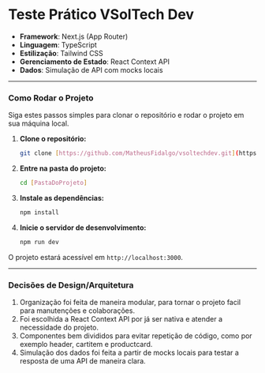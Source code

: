 # Teste Prático VSolTech Dev

* **Framework**: Next.js (App Router)
* **Linguagem**: TypeScript
* **Estilização**: Tailwind CSS
* **Gerenciamento de Estado**: React Context API
* **Dados**: Simulação de API com mocks locais

---

### Como Rodar o Projeto

Siga estes passos simples para clonar o repositório e rodar o projeto em sua máquina local.

1.  **Clone o repositório:**
    ```bash
    git clone [https://github.com/MatheusFidalgo/vsoltechdev.git](https://github.com/MatheusFidalgo/vsoltechdev.git)
    ```

2.  **Entre na pasta do projeto:**
    ```bash
    cd [PastaDoProjeto]
    ```

3.  **Instale as dependências:**
    ```bash
    npm install
    ```

4.  **Inicie o servidor de desenvolvimento:**
    ```bash
    npm run dev
    ```

O projeto estará acessível em `http://localhost:3000`.

---
### Decisões de Design/Arquitetura

1. Organização foi feita de maneira modular, para tornar o projeto facil para manutenções e colaborações.
2. Foi escolhida a React Context API por já ser nativa e atender a necessidade do projeto.
3. Componentes bem divididos para evitar repetição de código, como por exemplo header, cartitem e productcard.
4. Simulação dos dados foi feita a partir de mocks locais para testar a resposta de uma API de maneira clara.
